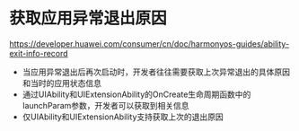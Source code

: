 # 获取应用异常退出原因
https://developer.huawei.com/consumer/cn/doc/harmonyos-guides/ability-exit-info-record
- 当应用异常退出后再次启动时，开发者往往需要获取上次异常退出的具体原因和当时的应用状态信息
- 通过UIAbility和UIExtensionAbility的OnCreate生命周期函数中的launchParam参数，开发者可以获取到相关信息
- 仅UIAbility和UIExtensionAbility支持获取上次的退出原因